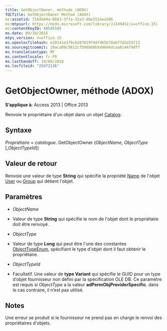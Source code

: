 ```yaml
---
title: GetObjectOwner, méthode (ADOX)
TOCTitle: GetObjectOwner Method (ADOX)
ms:assetid: 716dd49a-8663-3f7a-32a3-0be353aea506
ms:mtpsurl: https://msdn.microsoft.com/library/JJ249451(v=office.15)
ms:contentKeyID: 48545585
ms.date: 09/18/2015
mtps_version: v=office.15
ms.openlocfilehash: e20141e379cb207819744fd65b78abf7d2d15712
ms.sourcegitcommit: 19aca09c5812cfb98b68b5d4604dcaa814479df7
ms.translationtype: MT
ms.contentlocale: fr-FR
ms.lasthandoff: 10/09/2018
ms.locfileid: "25472136"
---
```

# <a name="getobjectowner-method-adox"></a>GetObjectOwner, méthode (ADOX)


**S’applique à**: Access 2013 | Office 2013


Renvoie le propriétaire d'un objet dans un objet [Catalog](catalog-object-adox.md).

## <a name="syntax"></a>Syntaxe

*Propriétaire* = *catalogue*. GetObjectOwner (*ObjectName*, *ObjectType* \[,*ObjectTypeId*\])

## <a name="return-value"></a>Valeur de retour

Renvoie une valeur de type **String** qui spécifie la propriété [Name](name-property-adox.md) de l'objet [User](user-object-adox.md) ou [Group](group-object-adox.md) qui détient l'objet.

## <a name="parameters"></a>Paramètres

  - *ObjectName*

  - Valeur de type **String** qui spécifie le nom de l'objet dont le propriétaire doit être renvoyé.

  - *ObjectType*

  - Valeur de type **Long** qui peut être l'une des constantes [ObjectTypeEnum](objecttypeenum.md), spécifiant le type d'objet dont il faut obtenir le propriétaire.

  - *ObjectTypeId*

  - Facultatif. Une valeur de **type Variant** qui spécifie le GUID pour un type d’objet fournisseur non défini par la spécification OLE DB. Ce paramètre est requis si *ObjectType* a la valeur **adPermObjProviderSpecific**. dans le cas contraire, il n’est pas utilisé.

## <a name="remarks"></a>Notes

Une erreur se produit si le fournisseur ne prend pas en charge le renvoi des propriétaires d'objets.

